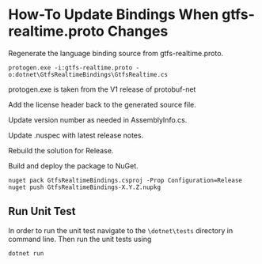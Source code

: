 # How-To Update Bindings When gtfs-realtime.proto Changes

Regenerate the language binding source from gtfs-realtime.proto.

```
protogen.exe -i:gtfs-realtime.proto -o:dotnet\GtfsRealtimeBindings\GtfsRealtime.cs
```
protogen.exe is taken from the V1 release of protobuf-net

Add the license header back to the generated source file.

Update version number as needed in AssemblyInfo.cs.

Update .nuspec with latest release notes.

Rebuild the solution for Release.

Build and deploy the package to NuGet.

```
nuget pack GtfsRealtimeBindings.csproj -Prop Configuration=Release
nuget push GtfsRealtimeBindings-X.Y.Z.nupkg
```
## Run Unit Test
In order to run the unit test navigate to the `\dotnet\tests` directory in command line. Then run the unit tests using

```
dotnet run
``` 